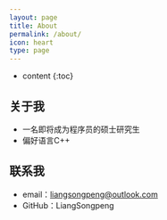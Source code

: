 ```yaml
---
layout: page
title: About
permalink: /about/
icon: heart
type: page
---
```


* content
{:toc}

## 关于我

* 一名即将成为程序员的硕士研究生
* 偏好语言C++

## 联系我

* email：liangsongpeng@outlook.com
* GitHub：LiangSongpeng
